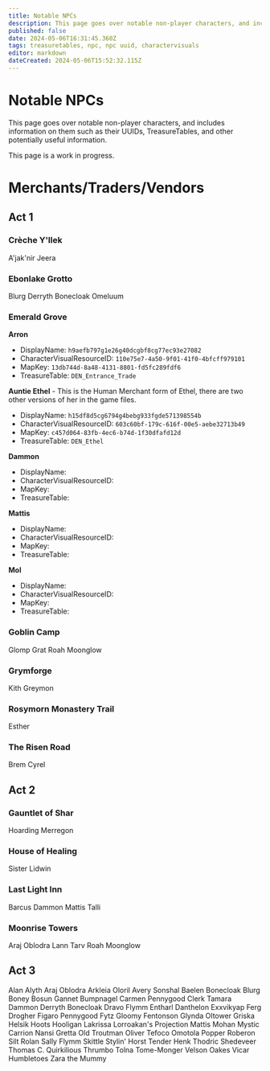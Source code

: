 ```yaml
---
title: Notable NPCs
description: This page goes over notable non-player characters, and includes information on them such as their UUIDs, TreasureTables, and other potentially useful information.
published: false
date: 2024-05-06T16:31:45.360Z
tags: treasuretables, npc, npc uuid, charactervisuals
editor: markdown
dateCreated: 2024-05-06T15:52:32.115Z
---
```


# Notable NPCs
This page goes over notable non-player characters, and includes information on them such as their UUIDs, TreasureTables, and other potentially useful information.

This page is a work in progress.

# Merchants/Traders/Vendors

## Act 1

### Crèche Y'llek

A'jak'nir Jeera

### Ebonlake Grotto

Blurg
Derryth Bonecloak
Omeluum

### Emerald Grove

**Arron**
- DisplayName: `h9aefb797g1e26g40dcgbf8cg77ec93e27082`
- CharacterVisualResourceID: `110e75e7-4a50-9f01-41f0-4bfcff979101`
- MapKey: `13db744d-8a48-4131-8801-fd5fc289fdf6`
- TreasureTable: `DEN_Entrance_Trade`

**Auntie Ethel** - This is the Human Merchant form of Ethel, there are two other versions of her in the game files.
- DisplayName: `h15df8d5cg6794g4bebg933fgde571398554b`
- CharacterVisualResourceID: `603c60bf-179c-616f-00e5-aebe32713b49`
- MapKey: `c457d064-83fb-4ec6-b74d-1f30dfafd12d`
- TreasureTable: `DEN_Ethel`

**Dammon**
- DisplayName:
- CharacterVisualResourceID:
- MapKey:
- TreasureTable:

**Mattis**
- DisplayName:
- CharacterVisualResourceID:
- MapKey:
- TreasureTable:

**Mol**
- DisplayName:
- CharacterVisualResourceID:
- MapKey:
- TreasureTable:

### Goblin Camp

Glomp
Grat
Roah Moonglow

### Grymforge

Kith
Greymon

### Rosymorn Monastery Trail

Esther

### The Risen Road

Brem
Cyrel

## Act 2

### Gauntlet of Shar

Hoarding Merregon

### House of Healing

Sister Lidwin

### Last Light Inn

Barcus
Dammon
Mattis
Talli

### Moonrise Towers

Araj Oblodra
Lann Tarv
Roah Moonglow

## Act 3

Alan Alyth
Araj Oblodra
Arkleia Oloril
Avery Sonshal
Baelen Bonecloak
Blurg
Boney
Bosun Gannet
Bumpnagel
Carmen Pennygood
Clerk Tamara
Dammon
Derryth Bonecloak
Dravo Flymm
Entharl Danthelon
Exxvikyap
Ferg Drogher
Figaro Pennygood
Fytz
Gloomy Fentonson
Glynda Oltower
Griska
Helsik
Hoots Hooligan
Lakrissa
Lorroakan's Projection
Mattis
Mohan
Mystic Carrion
Nansi Gretta
Old Troutman
Oliver Tefoco
Omotola
Popper
Roberon Silt
Rolan
Sally Flymm
Skittle
Stylin' Horst
Tender Henk
Thodric Shedeveer
Thomas C. Quirkilious
Thrumbo
Tolna Tome-Monger
Velson Oakes
Vicar Humbletoes
Zara the Mummy